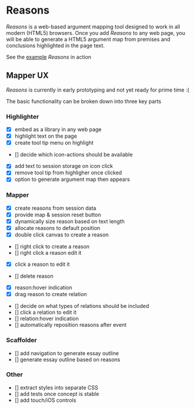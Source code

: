 # Reasons

*Reasons* is a web-based argument mapping tool designed to work in all modern (HTML5) browsers.  Once you add *Reasons* to any web page, you will be able to generate a HTML5 argument map from premises and conclusions highlighted in the page text.

See the [example](example) *Reasons* in action


## Mapper UX

*Reasons* is currently in early prototyping and not yet ready for prime time :(

The basic functionality can be broken down into three key parts

### Highlighter

  - [x] embed as a library in any web page
  - [x] highlight text on the page
  - [x] create tool tip menu on highlight
  - [] decide which icon-actions should be available
  - [x] add text to session storage on icon click 
  - [x] remove tool tip from highligher once clicked
  - [x] option to generate argument map then appears

### Mapper

  - [x] create reasons from session data
  - [x] provide map & session reset button
  - [x] dynamically size reason based on text length
  - [x] allocate reasons to default position
  - [x] double click canvas to create a reason
  - [] right click to create a reason
  - [] right click a reason edit it
  - [x] click a reason to edit it
  - [] delete reason
  - [x] reason:hover indication
  - [x] drag reason to create relation
  - [] decide on what types of relations should be included
  - [] click a relation to edit it
  - [] relation:hover indication
  - [] automatically reposition reasons after event

### Scaffolder

  - [] add navigation to generate essay outline 
  - [] generate essay outline based on reasons

### Other

  - [] extract styles into separate CSS
  - [] add tests once concept is stable
  - [] add touch/iOS controls